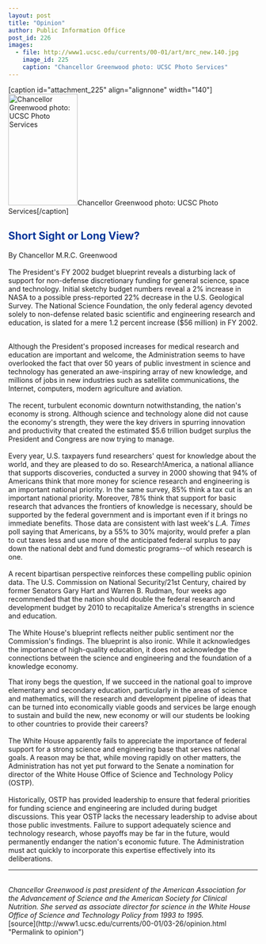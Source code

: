 ```yaml
---
layout: post
title: "Opinion"
author: Public Information Office
post_id: 226
images:
  - file: http://www1.ucsc.edu/currents/00-01/art/mrc_new.140.jpg
    image_id: 225
    caption: "Chancellor Greenwood photo: UCSC Photo Services"
---
```


[caption id="attachment_225" align="alignnone" width="140"]<a href="http://localhost/mysite/wp-content/uploads/2001/03/mrc_new.140.jpg"><img class="size-full wp-image-225" src="http://localhost/mysite/wp-content/uploads/2001/03/mrc_new.140.jpg" alt="Chancellor Greenwood photo: UCSC Photo Services" width="140" height="225" /></a>Chancellor Greenwood photo: UCSC Photo Services[/caption]
<h2>
  <font color="#003399"><b>Short Sight or Long View?</b></font>
</h2>
<p>
  By Chancellor M.R.C. Greenwood<br>
  <br>
  The President's FY 2002 budget blueprint reveals a disturbing lack of support for non-defense discretionary funding for general science, space and technology. Initial sketchy budget numbers reveal a 2% increase in NASA to a possible press-reported 22% decrease in the U.S. Geological Survey. The National Science Foundation, the only federal agency devoted solely to non-defense related basic scientific and engineering research and education, is slated for a mere 1.2 percent increase ($56 million) in FY 2002.<br>
  <br>
</p>Although the President's proposed increases for medical research and education are important and welcome, the Administration seems to have overlooked the fact that over 50 years of public investment in science and technology has generated an awe-inspiring array of new knowledge, and millions of jobs in new industries such as satellite communications, the Internet, computers, modern agriculture and aviation.<br>
<br>
The recent, turbulent economic downturn notwithstanding, the nation's economy is strong. Although science and technology alone did not cause the economy's strength, they were the key drivers in spurring innovation and productivity that created the estimated $5.6 trillion budget surplus the President and Congress are now trying to manage.<br>
<br>
Every year, U.S. taxpayers fund researchers' quest for knowledge about the world, and they are pleased to do so. Research!America, a national alliance that supports discoveries, conducted a survey in 2000 showing that 94% of Americans think that more money for science research and engineering is an important national priority. In the same survey, 85% think a tax cut is an important national priority. Moreover, 78% think that support for basic research that advances the frontiers of knowledge is necessary, should be supported by the federal government and is important even if it brings no immediate benefits. Those data are consistent with last week's <i>L.A. Times</i> poll saying that Americans, by a 55% to 30% majority, would prefer a plan to cut taxes less and use more of the anticipated federal surplus to pay down the national debt and fund domestic programs--of which research is one.<br>
<br>
A recent bipartisan perspective reinforces these compelling public opinion data. The U.S. Commission on National Security/21st Century, chaired by former Senators Gary Hart and Warren B. Rudman, four weeks ago recommended that the nation should double the federal research and development budget by 2010 to recapitalize America's strengths in science and education.<br>
<br>
The White House's blueprint reflects neither public sentiment nor the Commission's findings. The blueprint is also ironic. While it acknowledges the importance of high-quality education, it does not acknowledge the connections between the science and engineering and the foundation of a knowledge economy.
<p>
  That irony begs the question, If we succeed in the national goal to improve elementary and secondary education, particularly in the areas of science and mathematics, will the research and development pipeline of ideas that can be turned into economically viable goods and services be large enough to sustain and build the new, new economy or will our students be looking to other countries to provide their careers?<br>
  <br>
  The White House apparently fails to appreciate the importance of federal support for a strong science and engineering base that serves national goals. A reason may be that, while moving rapidly on other matters, the Administration has not yet put forward to the Senate a nomination for director of the White House Office of Science and Technology Policy (OSTP).<br>
  <br>
  Historically, OSTP has provided leadership to ensure that federal priorities for funding science and engineering are included during budget discussions. This year OSTP lacks the necessary leadership to advise about those public investments. Failure to support adequately science and technology research, whose payoffs may be far in the future, would permanently endanger the nation's economic future. The Administration must act quickly to incorporate this expertise effectively into its deliberations.
</p>
<hr>
<i><br>
Chancellor Greenwood is past president of the American Association for the Advancement of Science and the American Society for Clinical Nutrition. She served as associate director for science in the White House Office of Science and Technology Policy from 1993 to 1995.</i><br>
[source](http://www1.ucsc.edu/currents/00-01/03-26/opinion.html "Permalink to opinion")
